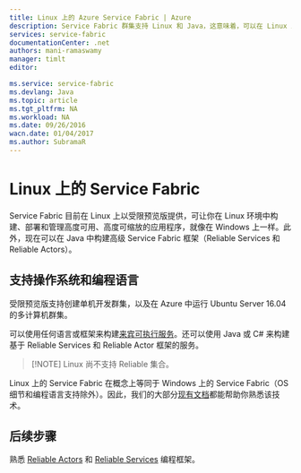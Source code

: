 ```yaml
---
title: Linux 上的 Azure Service Fabric | Azure
description: Service Fabric 群集支持 Linux 和 Java，这意味着，可以在 Linux 上部署和托管以 Java 和 C# 编写的 Service Fabric 应用程序。
services: service-fabric
documentationCenter: .net
authors: mani-ramaswamy
manager: timlt
editor: 

ms.service: service-fabric
ms.devlang: Java
ms.topic: article
ms.tgt_pltfrm: NA
ms.workload: NA
ms.date: 09/26/2016
wacn.date: 01/04/2017
ms.author: SubramaR
---
```


# Linux 上的 Service Fabric

Service Fabric 目前在 Linux 上以受限预览版提供，可让你在 Linux 环境中构建、部署和管理高度可用、高度可缩放的应用程序，就像在 Windows 上一样。此外，现在可以在 Java 中构建高级 Service Fabric 框架（Reliable Services 和 Reliable Actors）。

## 支持操作系统和编程语言

受限预览版支持创建单机开发群集，以及在 Azure 中运行 Ubuntu Server 16.04 的多计算机群集。

可以使用任何语言或框架来构建[来宾可执行服务](./service-fabric-deploy-existing-app.md)。还可以使用 Java 或 C# 来构建基于 Reliable Services 和 Reliable Actor 框架的服务。

>[!NOTE] Linux 尚不支持 Reliable 集合。

Linux 上的 Service Fabric 在概念上等同于 Windows 上的 Service Fabric（OS 细节和编程语言支持除外）。因此，我们的大部分[现有文档](./index.md/)都能帮助你熟悉该技术。

## 后续步骤

熟悉 [Reliable Actors](./service-fabric-reliable-actors-introduction.md) 和 [Reliable Services](./service-fabric-reliable-services-introduction.md) 编程框架。

<!---HONumber=Mooncake_Quality_Review_0104_2017-->